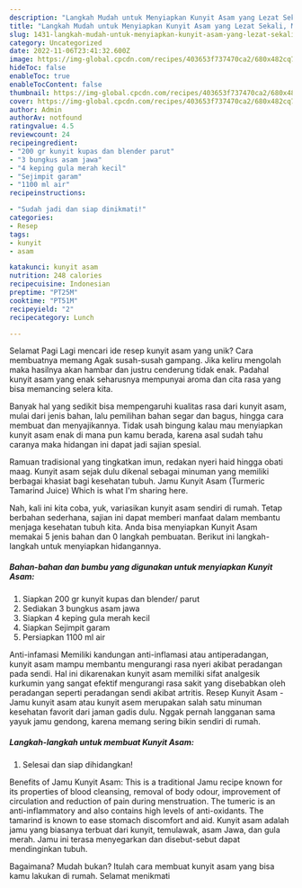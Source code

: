 ```yaml
---
description: "Langkah Mudah untuk Menyiapkan Kunyit Asam yang Lezat Sekali, Mantap"
title: "Langkah Mudah untuk Menyiapkan Kunyit Asam yang Lezat Sekali, Mantap"
slug: 1431-langkah-mudah-untuk-menyiapkan-kunyit-asam-yang-lezat-sekali-mantap
category: Uncategorized
date: 2022-11-06T23:41:32.600Z
image: https://img-global.cpcdn.com/recipes/403653f737470ca2/680x482cq70/kunyit-asam-foto-resep-utama.jpg
hideToc: false
enableToc: true
enableTocContent: false
thumbnail: https://img-global.cpcdn.com/recipes/403653f737470ca2/680x482cq70/kunyit-asam-foto-resep-utama.jpg
cover: https://img-global.cpcdn.com/recipes/403653f737470ca2/680x482cq70/kunyit-asam-foto-resep-utama.jpg
author: Admin
authorAv: notfound
ratingvalue: 4.5
reviewcount: 24
recipeingredient:
- "200 gr kunyit kupas dan blender parut"
- "3 bungkus asam jawa"
- "4 keping gula merah kecil"
- "Sejimpit garam"
- "1100 ml air"
recipeinstructions:

- "Sudah jadi dan siap dinikmati!"
categories:
- Resep
tags:
- kunyit
- asam

katakunci: kunyit asam 
nutrition: 248 calories
recipecuisine: Indonesian
preptime: "PT25M"
cooktime: "PT51M"
recipeyield: "2"
recipecategory: Lunch

---
```



Selamat Pagi Lagi mencari ide resep kunyit asam yang unik? Cara membuatnya memang Agak susah-susah gampang. Jika keliru mengolah maka hasilnya akan hambar dan justru cenderung tidak enak. Padahal kunyit asam yang enak seharusnya mempunyai aroma dan cita rasa yang bisa memancing selera kita.


Banyak hal yang sedikit bisa mempengaruhi kualitas rasa dari kunyit asam, mulai dari jenis bahan, lalu pemilihan bahan segar dan bagus, hingga cara membuat dan menyajikannya. Tidak usah bingung kalau mau menyiapkan kunyit asam enak di mana pun kamu berada, karena asal sudah tahu caranya maka hidangan ini dapat jadi sajian spesial.

Ramuan tradisional yang tingkatkan imun, redakan nyeri haid hingga obati maag. Kunyit asam sejak dulu dikenal sebagai minuman yang memiliki berbagai khasiat bagi kesehatan tubuh. Jamu Kunyit Asam (Turmeric Tamarind Juice) Which is what I&#39;m sharing here.


Nah, kali ini kita coba, yuk, variasikan kunyit asam sendiri di rumah. Tetap berbahan sederhana, sajian ini dapat memberi manfaat dalam membantu menjaga kesehatan tubuh kita. Anda bisa menyiapkan Kunyit Asam memakai 5 jenis bahan dan 0 langkah pembuatan. Berikut ini langkah-langkah untuk menyiapkan hidangannya.

<!--inarticleads1-->

##### Bahan-bahan dan bumbu yang digunakan untuk menyiapkan Kunyit Asam:

1. Siapkan 200 gr kunyit kupas dan blender/ parut
1. Sediakan 3 bungkus asam jawa
1. Siapkan 4 keping gula merah kecil
1. Siapkan Sejimpit garam
1. Persiapkan 1100 ml air


Anti-infamasi Memiliki kandungan anti-inflamasi atau antiperadangan, kunyit asam mampu membantu mengurangi rasa nyeri akibat peradangan pada sendi. Hal ini dikarenakan kunyit asam memiliki sifat analgesik kurkumin yang sangat efektif mengurangi rasa sakit yang disebabkan oleh peradangan seperti peradangan sendi akibat artritis. Resep Kunyit Asam - Jamu kunyit asam atau kunyit asem merupakan salah satu minuman kesehatan favorit dari jaman gadis dulu. Nggak pernah langganan sama yayuk jamu gendong, karena memang sering bikin sendiri di rumah. 

<!--inarticleads2-->

##### Langkah-langkah untuk membuat Kunyit Asam:


1. Selesai dan siap dihidangkan!

Benefits of Jamu Kunyit Asam: This is a traditional Jamu recipe known for its properties of blood cleansing, removal of body odour, improvement of circulation and reduction of pain during menstruation. The tumeric is an anti-inflammatory and also contains high levels of anti-oxidants. The tamarind is known to ease stomach discomfort and aid. Kunyit asam adalah jamu yang biasanya terbuat dari kunyit, temulawak, asam Jawa, dan gula merah. Jamu ini terasa menyegarkan dan disebut-sebut dapat mendinginkan tubuh. 

Bagaimana? Mudah bukan? Itulah cara membuat kunyit asam yang bisa kamu lakukan di rumah. Selamat menikmati
